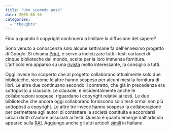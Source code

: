 ```yaml
---
title: "Uno scomodo peso"
date: 2005-08-16
categories: 
  - "thoughts"
---
```


Fino a quando il copyright continuerà a limitare la diffusione del sapere?

Sono venuto a conoscenza solo alcune settimane fa dell'ennesimo progetto di Google. Si chiama [Print](http://print.google.com), e serve a indicizzare tutti i testi cartacei di cinque biblioteche del mondo, scelte per la loro immensa fornitura. L'articolo era apparso su una [rivista](http://www.internazionale.it/home/) molto interessante, la consiglio a tutti.

Oggi invece ho scoperto che al progetto collaborano attualmente solo due biblioteche, siccome le altre hanno sospeso per alcuni mesi la fornitura di libri. Le altre due continuano secondo il contratto, che già in precedenza era sottoposto a clausole. Le clausole, e incidentalmente anche le collaborazioni sospese, riguardano i copyright relativi ai testi. Le due biblioteche che ancora oggi collaborano forniscono solo testi ormai non più sottoposti a copyright. Le altre tre invece hanno sospeso la collaborazione per permettere agli autori di contattare la società costituita e accordarsi circa i diritti d'autore associati ai testi. Questo è quanto emerge dall'articolo apparso sulla [RAI](http://www.rai.it/news/articolonews/0,9217,115972,00.html). Aggiungo anche gli altri articoli [simili](http://news.google.com/?ncl=http://www.rai.it/news/articolonews/0,9217,115972,00.html&hl=it) in Italiano.

